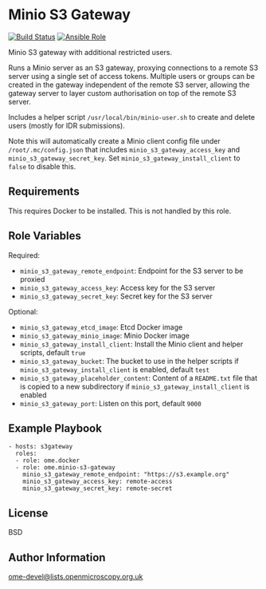 Minio S3 Gateway
================

[![Build Status](https://travis-ci.org/ome/ansible-role-minio-s3-gateway.svg)](https://travis-ci.org/ome/ansible-role-minio-s3-gateway)
[![Ansible Role](https://img.shields.io/ansible/role/<TODO>.svg)](https://galaxy.ansible.com/ome/minio_s3_gateway/)

Minio S3 gateway with additional restricted users.

Runs a Minio server as an S3 gateway, proxying connections to a remote S3 server using a single set of access tokens.
Multiple users or groups can be created in the gateway independent of the remote S3 server, allowing the gateway server to layer custom authorisation on top of the remote S3 server.

Includes a helper script `/usr/local/bin/minio-user.sh` to create and delete users (mostly for IDR submissions).

Note this will automatically create a Minio client config file under `/root/.mc/config.json` that includes `minio_s3_gateway_access_key` and `minio_s3_gateway_secret_key`.
Set `minio_s3_gateway_install_client` to `false` to disable this.


Requirements
------------

This requires Docker to be installed.
This is not handled by this role.


Role Variables
--------------

Required:
- `minio_s3_gateway_remote_endpoint`: Endpoint for the S3 server to be proxied
- `minio_s3_gateway_access_key`: Access key for the S3 server
- `minio_s3_gateway_secret_key`: Secret key for the S3 server

Optional:
- `minio_s3_gateway_etcd_image`: Etcd Docker image
- `minio_s3_gateway_minio_image`: Minio Docker image
- `minio_s3_gateway_install_client`: Install the Minio client and helper scripts, default `true`
- `minio_s3_gateway_bucket`: The bucket to use in the helper scripts if `minio_s3_gateway_install_client` is enabled, default `test`
- `minio_s3_gateway_placeholder_content`: Content of a `README.txt` file that is copied to a new subdirectory if `minio_s3_gateway_install_client` is enabled
- `minio_s3_gateway_port`: Listen on this port, default `9000`


Example Playbook
----------------

    - hosts: s3gateway
      roles:
      - role: ome.docker
      - role: ome.minio-s3-gateway
        minio_s3_gateway_remote_endpoint: "https://s3.example.org"
        minio_s3_gateway_access_key: remote-access
        minio_s3_gateway_secret_key: remote-secret


License
-------

BSD


Author Information
------------------

ome-devel@lists.openmicroscopy.org.uk

